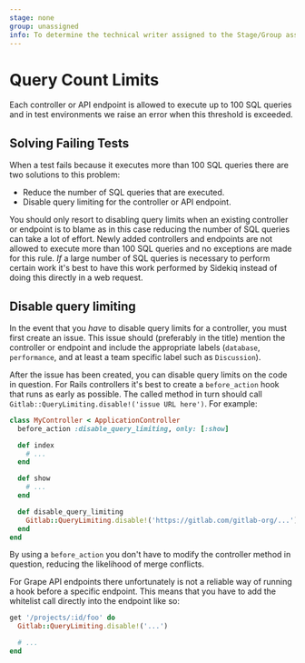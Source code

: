 ```yaml
---
stage: none
group: unassigned
info: To determine the technical writer assigned to the Stage/Group associated with this page, see https://about.gitlab.com/handbook/engineering/ux/technical-writing/#assignments
---
```


# Query Count Limits

Each controller or API endpoint is allowed to execute up to 100 SQL queries and
in test environments we raise an error when this threshold is exceeded.

## Solving Failing Tests

When a test fails because it executes more than 100 SQL queries there are two
solutions to this problem:

- Reduce the number of SQL queries that are executed.
- Disable query limiting for the controller or API endpoint.

You should only resort to disabling query limits when an existing controller or endpoint
is to blame as in this case reducing the number of SQL queries can take a lot of
effort. Newly added controllers and endpoints are not allowed to execute more
than 100 SQL queries and no exceptions are made for this rule. _If_ a large
number of SQL queries is necessary to perform certain work it's best to have
this work performed by Sidekiq instead of doing this directly in a web request.

## Disable query limiting

In the event that you _have_ to disable query limits for a controller, you must first
create an issue. This issue should (preferably in the title) mention the
controller or endpoint and include the appropriate labels (`database`,
`performance`, and at least a team specific label such as `Discussion`).

After the issue has been created, you can disable query limits on the code in question. For
Rails controllers it's best to create a `before_action` hook that runs as early
as possible. The called method in turn should call
`Gitlab::QueryLimiting.disable!('issue URL here')`. For example:

```ruby
class MyController < ApplicationController
  before_action :disable_query_limiting, only: [:show]

  def index
    # ...
  end

  def show
    # ...
  end

  def disable_query_limiting
    Gitlab::QueryLimiting.disable!('https://gitlab.com/gitlab-org/...')
  end
end
```

By using a `before_action` you don't have to modify the controller method in
question, reducing the likelihood of merge conflicts.

For Grape API endpoints there unfortunately is not a reliable way of running a
hook before a specific endpoint. This means that you have to add the whitelist
call directly into the endpoint like so:

```ruby
get '/projects/:id/foo' do
  Gitlab::QueryLimiting.disable!('...')

  # ...
end
```
